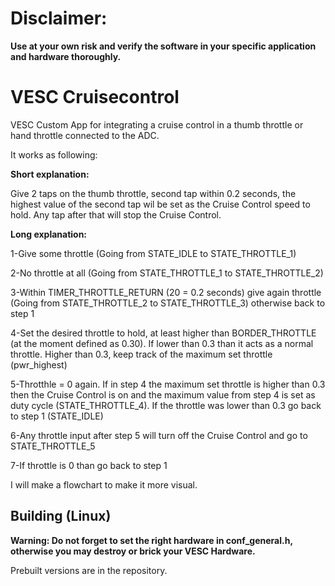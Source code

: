# Disclaimer:

__Use at your own risk and verify the software in your specific application and hardware thoroughly.__

# VESC Cruisecontrol

VESC Custom App for integrating a cruise control in a thumb throttle or hand throttle connected to the ADC.

It works as following:

__Short explanation:__

Give 2 taps on the thumb throttle, second tap within 0.2 seconds, the highest value of the second tap wil be set as the Cruise Control speed to hold. Any tap after that will stop the Cruise Control.

__Long explanation:__

1-Give some throttle (Going from STATE_IDLE to STATE_THROTTLE_1)

2-No throttle at all (Going from STATE_THROTTLE_1 to STATE_THROTTLE_2)

3-Within TIMER_THROTTLE_RETURN (20 = 0.2 seconds) give again throttle (Going from STATE_THROTTLE_2 to STATE_THROTTLE_3) otherwise back to step 1

4-Set the desired throttle to hold, at least higher than BORDER_THROTTLE (at the moment defined as 0.30). If lower than 0.3 than it acts as a normal throttle. Higher than 0.3, keep track of the maximum set throttle (pwr_highest)

5-Throtthle = 0 again. If in step 4 the maximum set throttle is higher than 0.3 then the Cruise Control is on and the maximum value from step 4 is set as duty cycle (STATE_THROTTLE_4). If the throttle was lower than 0.3 go back to step 1 (STATE_IDLE)

6-Any throttle input after step 5 will turn off the Cruise Control and go to STATE_THROTTLE_5

7-If throttle is 0 than go back to step 1

I will make a flowchart to make it more visual.

## Building (Linux) ##

__Warning: Do not forget to set the right hardware in conf_general.h, otherwise you may destroy or brick your VESC Hardware.__

Prebuilt versions are in the repository.
